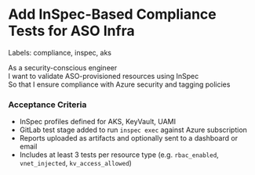 # Add InSpec-Based Compliance Tests for ASO Infra

Labels: compliance, inspec, aks

As a security-conscious engineer  
I want to validate ASO-provisioned resources using InSpec  
So that I ensure compliance with Azure security and tagging policies

### Acceptance Criteria
- InSpec profiles defined for AKS, KeyVault, UAMI
- GitLab test stage added to run `inspec exec` against Azure subscription
- Reports uploaded as artifacts and optionally sent to a dashboard or email
- Includes at least 3 tests per resource type (e.g. `rbac_enabled`, `vnet_injected`, `kv_access_allowed`)
